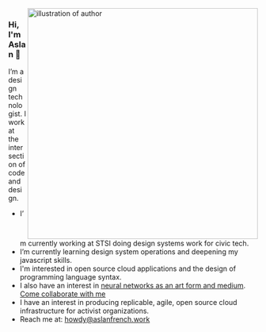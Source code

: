 <img align="right" src="https://i.imgur.com/RFtoj0O.jpg" alt="illustration of author" width=465px height=465px/>

### Hi, I'm Aslan 👋

I’m a design technologist. I work at the intersection of code and design. 

-  I’m currently working at STSI doing design systems work for civic tech.
-  I’m currently learning design system operations and deepening my javascript skills. 
-  I'm interested in open source cloud applications and the design of programming language syntax. 
-  I also have an interest in [neural networks as an art form and medium](https://artplusmarketing.com/how-artists-can-use-neural-networks-to-make-art-714cdab53953). [Come collaborate with me](https://github.com/jcklpe/neural-network-art)
-  I have an interest in producing replicable, agile, open source cloud infrastructure for activist organizations. 
-  Reach me at: howdy@aslanfrench.work


